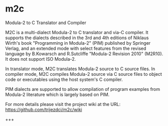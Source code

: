 # m2c

Modula-2 to C Translator and Compiler

M2C is a multi-dialect Modula-2 to C translator and via-C compiler. It supports the dialects described in the 3rd and 4th editions of Niklaus Wirth's book "Programming in Modula-2" (PIM) published by Springer Verlag, and an extended mode with select features from the revised language by B.Kowarsch and R.Sutcliffe "Modula-2 Revision 2010" (M2R10). It does not support ISO Modula-2.

In translator mode, M2C translates Modula-2 source to C source files. In compiler mode, M2C compiles Modula-2 source via C source files to object code or executables using the host system's C compiler.

PIM dialects are supported to allow compilation of program examples from Modula-2 literature which is largely based on PIM.

For more details please visit the project wiki at the URL:
https://github.com/trijezdci/m2c/wiki

+++
